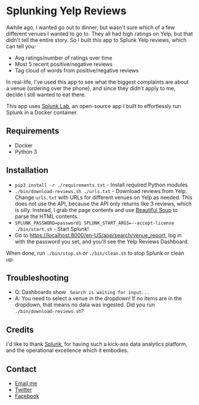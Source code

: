 
# Splunking Yelp Reviews

Awhile ago, I wanted go out to dinner, but wasn't sure which of a few different
venues I wanted to go to.  They all had high ratings on Yelp, but that didn't
tell the entire story.  So I built this app to Splunk Yelp reviews, which can tell you:

- Avg ratings/number of ratings over time
- Most 5 recent positive/negative reviews
- Tag cloud of words from positive/negative reviews

In real-life, I've used this app to see what the biggest complaints are
about a venue (ordering over the phone), and since they didn't apply to me, 
decide I still wanted to eat there.

This app uses <a href="https://github.com/dmuth/splunk-lab">Splunk Lab</a>, an open-source 
app I built to effortlessly run Splunk in a Docker container.


## Requirements

- Docker
- Python 3


## Installation

- `pip3 install -r ./requirements.txt` - Install required Python modules
- `./bin/download-reviews.sh ./urls.txt` - Download reviews from Yelp. Change `urls.txt` with URLs for different venues on Yelp as needed.  This does not use the API, because the API only returns like 3 reviews, which is silly. Instead, I grab the page contents and use <a href="https://www.crummy.com/software/BeautifulSoup/bs4/doc/">Beautiful Soup</a> to parse the HTML contents.
- `SPLUNK_PASSWORD=password1 SPLUNK_START_ARGS=--accept-license ./bin/start.sh` - Start Splunk!
- Go to <a href="https://localhost:8000/en-US/app/search/venue_report">https://localhost:8000/en-US/app/search/venue_report</a>, log in with the password you set, and you'll see the Yelp Reviews Dashboard.

When done, run `./bin/stop.sh` or `./bin/clean.sh` to stop Splunk or clean up.


## Troubleshooting

- Q: Dashboards show ` Search is waiting for input...`
- A: You need to select a venue in the dropdown!  If no items are in the dropdown, that means no data was ingested.  Did you run `./bin/download-reviews.sh`?


## Credits

I'd like to thank <a href="http://splunk.com/">Splunk</a>, for having such a kick-ass data
analytics platform, and the operational excellence which it embodies.


## Contact

- <a href="mailto:doug.muth@gmail.com">Email me</a>
- <a href="https://twitter.com/dmuth">Twitter</a>
- <a href="https://facebook.com/dmuth">Facebook</a>






